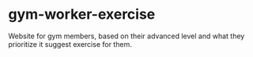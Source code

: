 # gym-worker-exercise
Website for gym members, based on their advanced level and what they prioritize it suggest exercise for them.
